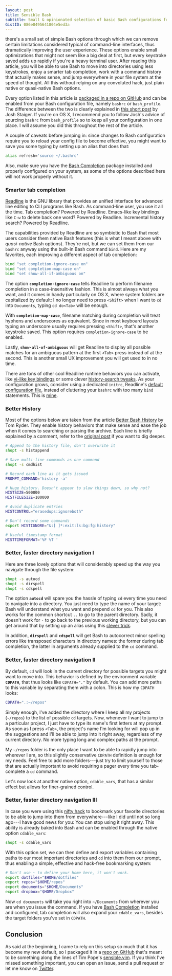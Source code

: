 ```yaml
---
layout: post
title: Sensible Bash
subtitle: Small & opinionated selection of basic Bash configurations for an improved command-line user experience
GistID: 086e8495641804e5ed3a
---
```


<span class="newthought">there's a small set</span> of simple Bash options through which we can remove certain limitations considered typical of command-line interfaces, thus dramatically improving the user experience. These options enable small optimizations that might not seem like a big deal at first, but every keystroke saved adds up rapidly if you're a heavy terminal user. After reading this article, you will be able to use Bash to move into directories using less keystrokes, enjoy a smarter tab completion, work with a command history that actually makes sense, and jump everywhere in your file system at the speed of thought. All this without relying on any convoluted hack, just plain native or quasi-native Bash options.

Every option listed in this article is [packaged in a repo on GitHub](https://github.com/mrzool/bash-sensible) and can be enabled from your Bash configuration file, namely `bashrc` or `bash_profile`. The difference between the two is clearly explained in [this short post](http://www.joshstaiger.org/archives/2005/07/bash_profile_vs.html) by Josh Staiger. If you're on OS X, I recommend you to follow Josh's advice of sourcing `bashrc` from `bash_profile` so to keep all your configuration in one place. I will assume you did this throughout the rest of the article.

A couple of caveats before jumping in: since changes to Bash configuration require you to reload your config file to become effective, you might want to save you some typing by setting up an alias that does that:

```bash
alias refresh='source ~/.bashrc'
```

Also, make sure you have the [Bash Completion](http://bash-completion.alioth.debian.org/) package installed and properly configured on your system, as some of the options described here will not work properly without it.

### Smarter tab completion

[Readline](https://cnswww.cns.cwru.edu/php/chet/readline/rltop.html) is the GNU library that provides an unified interface for advanced line editing to CLI programs like Bash. As command-line user, you use it all the time. Tab completion? Powered by Readline. Emacs-like key bindings like `C-w` to delete back one word? Powered by Readline. Incremental history search? Powered by Readline.

The capabilities provided by Readline are so symbiotic to Bash that most users consider them native Bash features (this is what I meant above with *quasi-native* Bash options). They're not, but we can set them from our `bashrc` anyway using the built-in Bash command `bind`. Here are my favorites, each improving a different aspect of tab completion:

```bash
bind "set completion-ignore-case on"
bind "set completion-map-case on"
bind "set show-all-if-ambiguous on"
```

The option **`completion-ignore-case`** tells Readline to perform filename completion in a case-insensitive fashion. This is almost always what you want, and it comes in handy particularly on OS X, where system folders are capitalized by default: I no longer need to press `<Shift>` when I want to `cd` into `Documents`, typing `cd do<Tab>` will be enough.

With **`completion-map-case`**, filename matching during completion will treat hyphens and underscores as equivalent. Since in most keyboard layouts typing an underscore usually requires pressing `<Shift>`, that's another keystroke saved. This option requires `completion-ignore-case` to be enabled.

Lastly, **`show-all-of-ambiguous`** will get Readline to display all possible matches for an ambiguous pattern at the first `<Tab>` press instead of at the second. This is another small UX improvement you will get used to in no time.

There are tons of other cool Readline runtime behaviors you can activate, like [vi-like key bindings](http://blog.sanctum.geek.nz/vi-mode-in-bash/) or some clever [history-search tweaks](https://coderwall.com/p/oqtj8w/the-single-most-useful-thing-in-bash). As your configuration grows, consider using a dedicated `initrc`, Readline's [default configuration file](http://cnswww.cns.cwru.edu/php/chet/readline/readline.html#SEC9), instead of cluttering your `bashrc` with too many `bind` statements. This is [mine](https://github.com/mrzool/dotfiles/blob/master/inputrc).

### Better History

Most of the options below are taken from the article [Better Bash History](http://blog.sanctum.geek.nz/better-bash-history/) by Tom Ryder. They enable history behaviors that make sense and ease the job when it comes to searching or parsing the archive. Each line is briefly explained by a comment, refer to the [original post](http://blog.sanctum.geek.nz/better-bash-history/) if you want to dig deeper.

```bash
# Append to the history file, don't overwrite it
shopt -s histappend

# Save multi-line commands as one command
shopt -s cmdhist

# Record each line as it gets issued
PROMPT_COMMAND='history -a'

# Huge history. Doesn't appear to slow things down, so why not?
HISTSIZE=500000
HISTFILESIZE=100000

# Avoid duplicate entries
HISTCONTROL="erasedups:ignoreboth"

# Don't record some commands
export HISTIGNORE="&:[ ]*:exit:ls:bg:fg:history"

# Useful timestamp format
HISTTIMEFORMAT='%F %T '
```

### Better, faster directory navigation I

Here are three lovely options that will considerably speed up the way you navigate through the file system:

```bash
shopt -s autocd
shopt -s dirspell
shopt -s cdspell
```

The option **`autocd`** will spare you the hassle of typing `cd` every time you need to navigate into a directory. You just need to type the name of your target: Bash will understand what you want and prepend `cd` for you. This also works for the common shortcut `..` to go to the parent directory. Sadly, it doesn't work for `-` to go back to the previous working directory, but you can get around that by setting up an alias using this [clever trick](http://askubuntu.com/questions/146031/bash-alias-alias-name-should-be-a-simple-dash-not-working).

In addition, **`dirspell`** and **`cdspell`** will get Bash to autocorrect minor spelling errors like transposed characters in directory names: the former during tab completion, the latter in arguments already supplied to the `cd` command.

### Better, faster directory navigation II

By default, `cd` will look in the current directory for possible targets you might want to move into. This behavior is defined by the environment variable **`CDPATH`**, that thus looks like `CDPATH="."` by default. You can add more paths to this variable by separating them with a colon. This is how my `CDPATH` looks:

```bash
CDPATH=".:~/repos"
```

Simply enough, I've added the directory where I keep all my projects (`~/repos`) to the list of possible `cd` targets. Now, whenever I want to jump to a particular project, I just have to type its name's first letters at my prompt. As soon as I press `<Tab>`, the project's name I'm looking for will pop up in the suggestions and I'll be able to jump into it right away, regardless of my current directory. No more typing long and complex paths at the prompt.

My `~/repos` folder is the only place I want to be able to rapidly jump into wherever I am, so this slightly conservative `CDPATH` definition is enough for my needs. Feel free to add more folders---just try to limit yourself to those that are actually important to avoid requiring a pager every time you tab-complete a `cd` command.

Let's now look at another native option, `cdable_vars`, that has a similar effect but allows for finer-grained control.

### Better, faster directory navigation III

In case you were using this [nifty hack](http://jeroenjanssens.com/2013/08/16/quickly-navigate-your-filesystem-from-the-command-line.html) to bookmark your favorite directories to be able to jump into them from everywhere---like I did until not so long ago---I have good news for you: You can stop using it right away. This ability is already baked into Bash and can be enabled through the native option `cdable_vars`:

```bash
shopt -s cdable_vars
```

With this option set, we can then define and export variables containing paths to our most important directories and `cd` into them from our prompt, thus enabling a simple, effective and hack-free bookmarking system:

```bash
# Don't use ~ to define your home here, it won't work.
export dotfiles="$HOME/dotfiles"
export repos="$HOME/repos"
export documents="$HOME/Documents"
export dropbox="$HOME/Dropbox"
```

Now `cd documents` will take you right into `~/Documents` from wherever you are when you issue the command. If you have [Bash Completion](http://bash-completion.alioth.debian.org/) installed and configured, tab completion will also expand your `cdable_vars`, besides the target folders you've set in `CDPATH`.

## Conclusion

As said at the beginning, I came to rely on this setup so much that it has become my new default, so I packaged it in a [repo on GitHub](https://github.com/mrzool/bash-sensible) that's meant to be something along the lines of Tim Pope's [sensible.vim](https://github.com/tpope/vim-sensible). If you think I've missed something important, you can open an issue, send a pull request or let me know on [Twitter](http://twitter.com/mrzool_).

